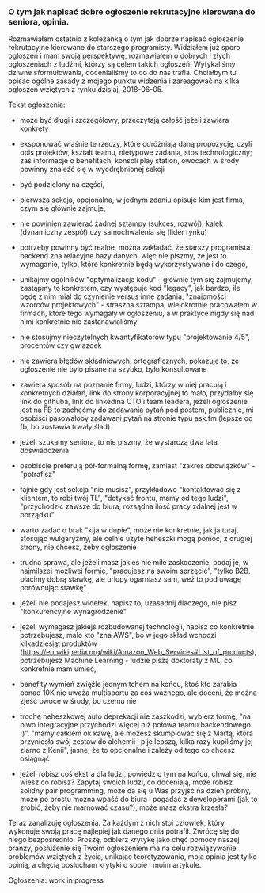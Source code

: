 ### O tym jak napisać dobre ogłoszenie rekrutacyjne kierowana do seniora, opinia.

Rozmawiałem ostatnio z koleżanką o tym jak dobrze napisać ogłoszenie rekrutacyjne kierowane do starszego programisty. Widziałem już sporo ogłoszeń i mam swoją perspektywę, rozmawiałem o dobrych i złych ogłoszeniach z ludźmi, którzy są celem takich ogłoszeń. Wytykaliśmy dziwne sformułowania, docenialiśmy to co do nas trafia. Chciałbym tu opisać ogólne zasady z mojego punktu widzenia i zareagować na kilka ogłoszeń wziętych z rynku dzisiaj, 2018-06-05.

Tekst ogłoszenia:

- może być długi i szczegółowy, przeczytają całość jeżeli zawiera konkrety

- eksponować właśnie te rzeczy, które odróżniają daną propozycję, czyli opis projektów, kształt teamu, nietypowe zadania, stos technologiczny; zaś informacje o benefitach, konsoli play station, owocach w środy powinny znaleźć się w wyodrębnionej sekcji

- być podzielony na części,

-  pierwsza sekcja, opcjonalna, w jednym zdaniu opisuje kim jest firma, czym się głównie zajmuje,

- nie powinien  zawierać żadnej sztampy (sukces, rozwój), kalek (dynamiczny zespół) czy samochwalenia się (lider rynku)

- potrzeby powinny być realne, można zakładać, że starszy programista backend zna relacyjne bazy danych, więc nie piszmy, że jest to wymaganie, tylko, które konkretnie będą wykorzystywane i do czego,

- unikajmy ogólników "optymalizacja kodu" - głównie tym się zajmujemy, zastąpmy to konkretem, czy występuje kod "legacy", jak bardzo, ile będę z nim miał do czynienie versus inne zadania, "znajomości wzorców projektowych" - straszna sztampa, wielokrotnie pracowałem w firmach, które tego wymagały w ogłoszeniu, a w praktyce nigdy się nad nimi konkretnie nie zastanawialiśmy

- nie stosujmy nieczytelnych kwantyfikatorów typu "projektowanie 4/5",  procentów czy gwiazdek

- nie zawiera błędów składniowych, ortograficznych, pokazuje to, że ogłoszenie nie było pisane na szybko, było konsultowane

- zawiera sposób na poznanie firmy, ludzi, którzy w niej pracują i konkretnych działań, link do strony korporacyjnej to mało, przydałby się link do githuba, link do linkedina CTO i team leadera, jeżeli ogłoszenie jest na FB to zachęćmy do zadawania pytań pod postem, publicznie, mi osobiści pasowałoby zadawani pytań na stronie typu ask.fm (lepsze od fb, bo zostawia trwały ślad)

- jeżeli szukamy seniora, to nie piszmy, że wystarczą dwa lata doświadczenia

- osobiście preferują pół-formalną formę, zamiast "zakres obowiązków" - "potrafisz"

- fajnie gdy jest sekcja "nie musisz", przykładowo "kontaktować się z klientem, to robi twój TL", "dotykać frontu, mamy od tego ludzi", "przychodzić zawsze do biura, rozsądna ilość pracy zdalnej jest w porządku"

- warto zadać o brak "kija w dupie", może nie konkretnie, jak ja tutaj, stosując wulgaryzmy, ale celnie użyte heheszki mogą pomóc, z drugiej strony, nie chcesz, żeby ogłoszenie

- trudna sprawa, ale jeżeli masz jakieś nie miłe zaskoczenie, podaj je, w najmilszej możliwej formie, "pracujesz na swoim sprzęcie", "tylko B2B, płacimy dobrą stawkę, ale urlopy ogarniasz sam, weź to pod uwagę porównując stawkę"

- jeżeli nie podajesz widełek, napisz to, uzasadnij dlaczego, nie pisz "konkurencyjne wynagrodzenie"

- jeżeli wymagasz jakiejś rozbudowanej technologii, napisz co konkretnie potrzebujesz, mało kto "zna AWS", bo w jego skład wchodzi kilkadziesiąt produktów (https://en.wikipedia.org/wiki/Amazon_Web_Services#List_of_products), potrzebujesz Machine Learning - ludzie piszą doktoraty z ML, co konkretnie mam umieć,

- benefity wymień zwięźle jednym tchem na końcu, ktoś kto zarabia ponad 10K nie uważa multisportu za coś ważnego, ale doceni, że można zjeść owoce w środy, bo czemu nie

- trochę heheszkowej auto deprekacji nie zaszkodzi, wybierz formę, "na piwo integracyjne przychodzi więcej niż połowa teamu backendowego ;)", "mamy całkiem ok kawę, ale możesz skumplować się z Martą, która przyniosła swój zestaw do alchemii i pije lepszą, kilka razy kupiliśmy jej ziarno z Kenii", jasne, że to opcjonalne i zależy od tego co chcesz osiągnąć

- jeżeli robisz coś ekstra dla ludzi, powiedz o tym na końcu, chwal się, nie wiesz co robisz? Zapytaj swoich ludzi, co doceniają, może robisz solidny pair programming, może da się u Was przyjść na dzień próbny, może po prostu można wpaść do biura i pogadać z deweloperami (jak to zrobić, żeby nie marnować czasu?), może masz ekstra krzesła?

Teraz zanalizuję ogłoszenia. Za każdym z nich stoi człowiek, który wykonuje swoją pracę najlepiej jak danego dnia potrafił. Zwrócę się do niego bezpośrednio. Proszę, odbierz krytykę jako chęć pomocy naszej branży, posłużenie się Twoim ogłoszeniem ma na celu rozwiązywanie problemów wziętych z życia, unikając teoretyzowania, moja opinia jest tylko opinią, a chęcią posłucham krytyki o sobie i moim artykule.


Ogłoszenia: work in progress
